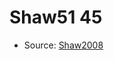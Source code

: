 <a name="material" />

# Shaw51 45
<script type="application/ld+json">
  {
    "@context": "https://schema.org/",
    "@type": "ChemicalSubstance",
    "http://purl.org/dc/terms/conformsTo":
      {
        "@type": "CreativeWork",
        "@id": "https://bioschemas.org/profiles/ChemicalSubstance/0.4-RELEASE/"
      },
    "@id": "https://egonw.github.io/nanowiki/nanowiki75.html#material",
    "name": "Shaw51 45",
    "sameAs": "http://127.0.0.1/mediawiki/index.php/Special:URIResolver/Shaw51_45"
  }
</script>


* Source: [Shaw2008](Shaw2008.md)
